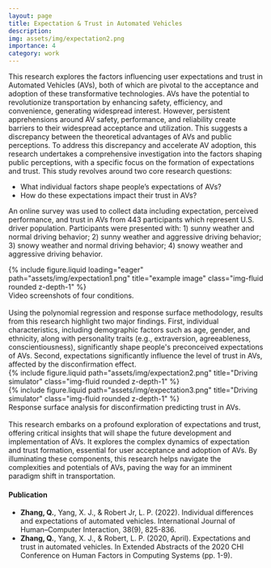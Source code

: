 ```yaml
---
layout: page
title: Expectation & Trust in Automated Vehicles
description:
img: assets/img/expectation2.png
importance: 4
category: work
---
```


This research explores the factors influencing user expectations and trust in Automated Vehicles (AVs), both of which are pivotal to the acceptance and adoption of these transformative technologies. AVs have the potential to revolutionize transportation by enhancing safety, efficiency, and convenience, generating widespread interest. However, persistent apprehensions around AV safety, performance, and reliability create barriers to their widespread acceptance and utilization. This suggests a discrepancy between the theoretical advantages of AVs and public perceptions. To address this discrepancy and accelerate AV adoption, this research undertakes a comprehensive investigation into the factors shaping public perceptions, with a specific focus on the formation of expectations and trust. This study revolves around two core research questions: 

- What individual factors shape people’s expectations of AVs?
- How do these expectations impact their trust in AVs?

An online survey was used to collect data including expectation, perceived performance, and trust in AVs from 443 participants which represent U.S. driver population.  Participants were presented with: 1) sunny weather and normal driving behavior; 2) sunny weather and aggressive driving behavior; 3) snowy weather and normal driving behavior; 4) snowy weather and aggressive driving behavior.  

<div class="row">
    <div class="col-sm mt-3 mt-md-0">
        {% include figure.liquid loading="eager" path="assets/img/expectation1.png" title="example image" class="img-fluid rounded z-depth-1" %}
    </div>
</div>
<div class="caption">
    Video screenshots of four conditions.
</div>
<br />
Using the polynomial regression and response surface methodology, results from this research highlight two major findings. First, individual characteristics, including demographic factors such as age, gender, and ethnicity, along with personality traits (e.g., extraversion, agreeableness, conscientiousness), significantly shape people's preconceived expectations of AVs. Second, expectations significantly influence the level of trust in AVs, affected by the disconfirmation effect.

<div class="row justify-content-sm-center">
    <div class="col-sm-6 mt-3 mt-md-0">
        {% include figure.liquid path="assets/img/expectation2.png" title="Driving simulator" class="img-fluid rounded z-depth-1" %}
    </div>
    <div class="col-sm-6 mt-5 mt-md-0">
        {% include figure.liquid path="assets/img/expectation3.png" title="Driving simulator" class="img-fluid rounded z-depth-1" %}
    </div>
</div>
<div class="caption">
    Response surface analysis for disconfirmation predicting trust in AVs.
</div>
<br />
This research embarks on a profound exploration of expectations and trust, offering critical insights that will shape the future development and implementation of AVs. It explores the complex dynamics of expectation and trust formation, essential for user acceptance and adoption of AVs. By illuminating these components, this research helps navigate the complexities and potentials of AVs, paving the way for an imminent paradigm shift in transportation.

#### Publication 
- **Zhang, Q.**, Yang, X. J., & Robert Jr, L. P. (2022). Individual differences and expectations of automated vehicles. International Journal of Human–Computer Interaction, 38(9), 825-836.
- **Zhang, Q.**, Yang, X. J., & Robert, L. P. (2020, April). Expectations and trust in automated vehicles. In Extended Abstracts of the 2020 CHI Conference on Human Factors in Computing Systems (pp. 1-9).

